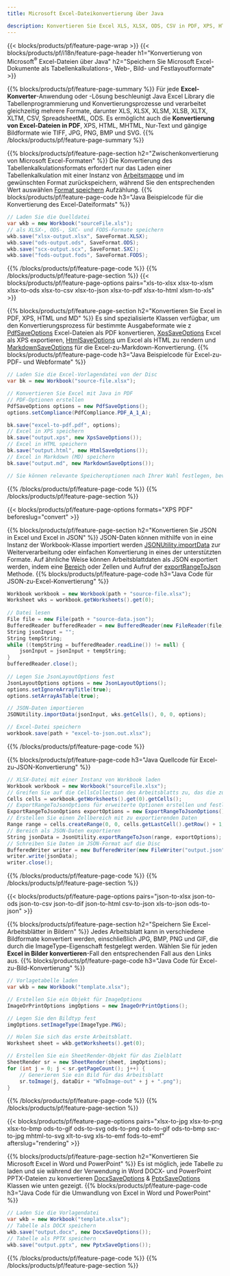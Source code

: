 ```yaml
---
title: Microsoft Excel-Dateikonvertierung über Java 

description: Konvertieren Sie Excel XLS, XLSX, ODS, CSV in PDF, XPS, HTML, JPEG, HTML und viele andere gängige Formate mit nur wenigen Zeilen Java-Code.
---
```

{{< blocks/products/pf/feature-page-wrap >}}
{{< blocks/products/pf/i18n/feature-page-header h1="Konvertierung von Microsoft<sup>&reg;</sup> Excel-Dateien über Java" h2="Speichern Sie Microsoft Excel-Dokumente als Tabellenkalkulations-, Web-, Bild- und Festlayoutformate" >}}

{{% blocks/products/pf/feature-page-summary %}}
Für jede **Excel-Konverter**-Anwendung oder -Lösung beschleunigt Java Excel Library die Tabellenprogrammierung und Konvertierungsprozesse und verarbeitet gleichzeitig mehrere Formate, darunter XLS, XLSX, XLSM, XLSB, XLTX, XLTM, CSV, SpreadsheetML, ODS. Es ermöglicht auch die **Konvertierung von Excel-Dateien in PDF**, XPS, HTML, MHTML, Nur-Text und gängige Bildformate wie TIFF, JPG, PNG, BMP und SVG.
{{% /blocks/products/pf/feature-page-summary %}}

{{% blocks/products/pf/feature-page-section h2="Zwischenkonvertierung von Microsoft Excel-Formaten" %}}
Die Konvertierung des Tabellenkalkulationsformats erfordert nur das Laden einer Tabellenkalkulation mit einer Instanz von [Arbeitsmappe](https://reference.aspose.com/cells/java/com.aspose.cells/Workbook) und im gewünschten Format zurückspeichern, während Sie den entsprechenden Wert auswählen [Format speichern](https://reference.aspose.com/cells/java/com.aspose.cells/SaveFormat) Aufzählung.
{{% blocks/products/pf/feature-page-code h3="Java Beispielcode für die Konvertierung des Excel-Dateiformats" %}}

```cs
// Laden Sie die Quelldatei
var wkb = new Workbook("sourceFile.xls");
// als XLSX-, ODS-, SXC- und FODS-Formate speichern
wkb.save("xlsx-output.xlsx", SaveFormat.XLSX);
wkb.save("ods-output.ods", SaveFormat.ODS);
wkb.save("scx-output.scx", SaveFormat.SXC);
wkb.save("fods-output.fods", SaveFormat.FODS);

```
{{% /blocks/products/pf/feature-page-code %}}
{{% /blocks/products/pf/feature-page-section %}}
{{< blocks/products/pf/feature-page-options pairs="xls-to-xlsx xlsx-to-xlsm xlsx-to-ods xlsx-to-csv xlsx-to-json xlsx-to-pdf xlsx-to-html xlsm-to-xls" >}}


{{% blocks/products/pf/feature-page-section h2="Konvertieren Sie Excel in PDF, XPS, HTML und MD" %}}
Es sind spezialisierte Klassen verfügbar, um den Konvertierungsprozess für bestimmte Ausgabeformate wie z [PdfSaveOptions](https://reference.aspose.com/cells/java/com.aspose.cells/PdfSaveOptions) Excel-Dateien als PDF konvertieren, [XpsSaveOptions](https://reference.aspose.com/cells/java/com.aspose.cells/XpsSaveOptions) Excel als XPS exportieren, [HtmlSaveOptions](https://reference.aspose.com/cells/java/com.aspose.cells/HtmlSaveOptions) um Excel als HTML zu rendern und [MarkdownSaveOptions](https://reference.aspose.com/cells/java/com.aspose.cells/MarkdownSaveOptions) für die Excel-zu-Markdown-Konvertierung. 
{{% blocks/products/pf/feature-page-code h3="Java Beispielcode für Excel-zu-PDF- und Webformate" %}}

```cs
// Laden Sie die Excel-Vorlagendatei von der Disc
var bk = new Workbook("source-file.xlsx");

// Konvertieren Sie Excel mit Java in PDF
// PDF-Optionen erstellen
PdfSaveOptions options = new PdfSaveOptions();
options.setCompliance(PdfCompliance.PDF_A_1_A);

bk.save("excel-to-pdf.pdf", options);
// Excel in XPS speichern
bk.save("output.xps", new XpsSaveOptions());
// Excel in HTML speichern
bk.save("output.html", new HtmlSaveOptions());
// Excel in Markdown (MD) speichern
bk.save("output.md", new MarkdownSaveOptions());

// Sie können relevante Speicheroptionen nach Ihrer Wahl festlegen, bevor Sie in das entsprechende Format speichern

```
{{% /blocks/products/pf/feature-page-code %}}
{{% /blocks/products/pf/feature-page-section %}}

{{< blocks/products/pf/feature-page-options formats="XPS PDF" beforeslug="convert" >}}

{{% blocks/products/pf/feature-page-section h2="Konvertieren Sie JSON in Excel und Excel in JSON" %}}
JSON-Daten können mithilfe von in eine Instanz der Workbook-Klasse importiert werden [JSONUtility.importData](https://reference.aspose.com/cells/java/com.aspose.cells/jsonutility#importData) zur Weiterverarbeitung oder einfachen Konvertierung in eines der unterstützten Formate. Auf ähnliche Weise können Arbeitsblattdaten als JSON exportiert werden, indem eine [Bereich](https://reference.aspose.com/cells/java/com.aspose.cells/range) oder Zellen und Aufruf der [exportRangeToJson](https://reference.aspose.com/cells/java/com.aspose.cells/jsonutility) Methode.
{{% blocks/products/pf/feature-page-code h3="Java Code für JSON-zu-Excel-Konvertierung" %}}
```cs
Workbook workbook = new Workbook(path + "source-file.xlsx");
Worksheet wks = workbook.getWorksheets().get(0);
		
// Datei lesen
File file = new File(path + "source-data.json");
BufferedReader bufferedReader = new BufferedReader(new FileReader(file));
String jsonInput = "";
String tempString;
while ((tempString = bufferedReader.readLine()) != null) {
	jsonInput = jsonInput + tempString; 
}
bufferedReader.close();
							
// Legen Sie JsonLayoutOptions fest
JsonLayoutOptions options = new JsonLayoutOptions();
options.setIgnoreArrayTitle(true);
options.setArrayAsTable(true);

// JSON-Daten importieren
JSONUtility.importData(jsonInput, wks.getCells(), 0, 0, options);

// Excel-Datei speichern
workbook.save(path + "excel-to-json.out.xlsx");

```
{{% /blocks/products/pf/feature-page-code %}}

{{% blocks/products/pf/feature-page-code h3="Java Quellcode für Excel-zu-JSON-Konvertierung" %}}
```cs
// XLSX-Datei mit einer Instanz von Workbook laden
Workbook workbook = new Workbook("sourceFile.xlsx");
// Greifen Sie auf die CellsCollection des Arbeitsblatts zu, das die zu konvertierenden Daten enthält
Cells cells = workbook.getWorksheets().get(0).getCells();
// ExportRangeToJsonOptions für erweiterte Optionen erstellen und festlegen
ExportRangeToJsonOptions exportOptions = new ExportRangeToJsonOptions();
// Erstellen Sie einen Zellbereich mit zu exportierenden Daten
Range range = cells.createRange(0, 0, cells.getLastCell().getRow() + 1, cells.getLastCell().getColumn() + 1);
// Bereich als JSON-Daten exportieren
String jsonData = JsonUtility.exportRangeToJson(range, exportOptions);
// Schreiben Sie Daten im JSON-Format auf die Disc
BufferedWriter writer = new BufferedWriter(new FileWriter("output.json"));
writer.write(jsonData);
writer.close();    

```
{{% /blocks/products/pf/feature-page-code %}}
{{% /blocks/products/pf/feature-page-section %}}

{{< blocks/products/pf/feature-page-options pairs="json-to-xlsx json-to-ods json-to-csv json-to-dif json-to-html csv-to-json xls-to-json ods-to-json" >}}

{{% blocks/products/pf/feature-page-section h2="Speichern Sie Excel-Arbeitsblätter in Bildern" %}}
Jedes Arbeitsblatt kann in verschiedene Bildformate konvertiert werden, einschließlich JPG, BMP, PNG und GIF, die durch die ImageType-Eigenschaft festgelegt werden. Wählen Sie für jeden **Excel in Bilder konvertieren**-Fall den entsprechenden Fall aus den Links aus.
{{% blocks/products/pf/feature-page-code h3="Java Code für Excel-zu-Bild-Konvertierung" %}}
```cs
// Vorlagetabelle laden
var wkb = new Workbook("template.xlsx");

// Erstellen Sie ein Objekt für ImageOptions
ImageOrPrintOptions imgOptions = new ImageOrPrintOptions();

// Legen Sie den Bildtyp fest
imgOptions.setImageType(ImageType.PNG);

// Holen Sie sich das erste Arbeitsblatt.
Worksheet sheet = wkb.getWorksheets().get(0);

// Erstellen Sie ein SheetRender-Objekt für das Zielblatt
SheetRender sr = new SheetRender(sheet, imgOptions);
for (int j = 0; j < sr.getPageCount(); j++) {
	// Generieren Sie ein Bild für das Arbeitsblatt
	sr.toImage(j, dataDir + "WToImage-out" + j + ".png");
}

```
{{% /blocks/products/pf/feature-page-code %}}
{{% /blocks/products/pf/feature-page-section %}}

{{< blocks/products/pf/feature-page-options pairs="xlsx-to-jpg xlsx-to-png xlsx-to-bmp ods-to-gif ods-to-svg ods-to-png ods-to-gif ods-to-bmp sxc-to-jpg mhtml-to-svg xlt-to-svg xls-to-emf fods-to-emf" afterslug="rendering" >}}

{{% blocks/products/pf/feature-page-section h2="Konvertieren Sie Microsoft Excel in Word und PowerPoint" %}}
Es ist möglich, jede Tabelle zu laden und sie während der Verwendung in Word DOCX- und PowerPoint PPTX-Dateien zu konvertieren [DocxSaveOptions](https://reference.aspose.com/cells/java/com.aspose.cells/DocxSaveOptions) & [PptxSaveOptions](https://reference.aspose.com/cells/java/com.aspose.cells/PptxSaveOptions) Klassen wie unten gezeigt.
{{% blocks/products/pf/feature-page-code h3="Java Code für die Umwandlung von Excel in Word und PowerPoint" %}}
```cs
// Laden Sie die Vorlagendatei
var wkb = new Workbook("template.xlsx");
// Tabelle als DOCX speichern
wkb.save("output.docx", new DocxSaveOptions());
// Tabelle als PPTX speichern
wkb.save("output.pptx", new PptxSaveOptions());

```
{{% /blocks/products/pf/feature-page-code %}}
{{% /blocks/products/pf/feature-page-section %}}

